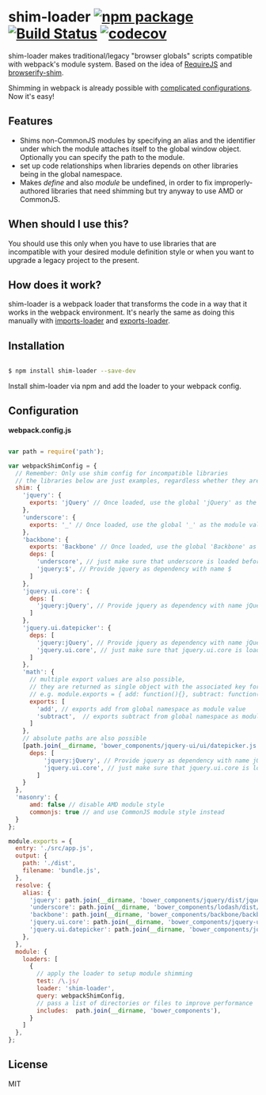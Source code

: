 # shim-loader [![npm package][npm-badge]][npm] [![Build Status][build-badge]][build] [![codecov][codecov-badge]][codecov]

shim-loader makes traditional/legacy "browser globals" scripts compatible with webpack's module system. Based on the idea of [RequireJS](http://requirejs.org/docs/api.html#config-shim) and [browserify-shim](https://github.com/thlorenz/browserify-shim).

Shimming in webpack is already possible with [complicated configurations](https://github.com/webpack/docs/wiki/shimming-modules). Now it's easy!


## Features

  - Shims non-CommonJS modules by specifying an alias and the identifier under which the module attaches itself to the global window object. Optionally you can specify the path to the module.
  - set up code relationships when libraries depends on other libraries being in the global namespace.
  - Makes *define* and also *module* be undefined, in order to fix improperly-authored libraries that need shimming but try anyway to use AMD or CommonJS.

## When should I use this?
You should use this only when you have to use libraries that are incompatible with your desired module definition style or when you want to upgrade a legacy project to the present.

## How does it work?
shim-loader is a webpack loader that transforms the code in a way that it works in the webpack environment. It's nearly the same as doing this manually with [imports-loader](https://github.com/webpack/imports-loader) and [exports-loader](https://github.com/webpack/exports-loader).

## Installation

```bash

$ npm install shim-loader --save-dev

```
Install shim-loader via npm and add the loader to your webpack config.


## Configuration


**webpack.config.js**
```javascript

var path = require('path');

var webpackShimConfig = {
  // Remember: Only use shim config for incompatible libraries
  // the libraries below are just examples, regardless whether they are compatible or not
  shim: {
    'jquery': {
      exports: 'jQuery' // Once loaded, use the global 'jQuery' as the module value.
    },
    'underscore': {
      exports: '_' // Once loaded, use the global '_' as the module value.
    },
    'backbone': {
      exports: 'Backbone' // Once loaded, use the global 'Backbone' as the module value.
      deps: [
        'underscore', // just make sure that underscore is loaded before (uses it's global value)
        'jquery:$', // Provide jquery as dependency with name $
      ]
    },
    'jquery.ui.core': {
      deps: [
        'jquery:jQuery', // Provide jquery as dependency with name jQuery
      ]
    },
    'jquery.ui.datepicker': {
      deps: [
        'jquery:jQuery', // Provide jquery as dependency with name jQuery
        'jquery.ui.core', // just make sure that jquery.ui.core is loaded before
      ]
    },
    'math': {
      // multiple export values are also possible,
      // they are returned as single object with the associated key for each value
      // e.g. module.exports = { add: function(){}, subtract: function(){} };
      exports: [
        'add', // exports add from global namespace as module value
        'subtract',  // exports subtract from global namespace as module value
      ]
    },
    // absolute paths are also possible
    [path.join(__dirname, 'bower_components/jquery-ui/ui/datepicker.js')]: {
      deps: [
          'jquery:jQuery', // Provide jquery as dependency with name jQuery
          'jquery.ui.core', // just make sure that jquery.ui.core is loaded before
        ]
    }
  },
  'masonry': {
      amd: false // disable AMD module style
      commonjs: true // and use CommonJS module style instead
  }
};

module.exports = {
  entry: './src/app.js',
  output: {
    path: './dist',
    filename: 'bundle.js',
  },
  resolve: {
    alias: {
      'jquery': path.join(__dirname, 'bower_components/jquery/dist/jquery.js'),
      'underscore': path.join(__dirname, 'bower_components/lodash/dist/lodash.underscore.js'),
      'backbone': path.join(__dirname, 'bower_components/backbone/backbone.js'),
      'jquery.ui.core': path.join(__dirname, 'bower_components/jquery-ui/ui/core.js'),
      'jquery.ui.datepicker': path.join(__dirname, 'bower_components/jquery-ui/ui/datepicker.js'),
    },
  },
  module: {
    loaders: [
      {
        // apply the loader to setup module shimming
        test: /\.js/
        loader: 'shim-loader',
        query: webpackShimConfig,
        // pass a list of directories or files to improve performance
        includes:  path.join(__dirname, 'bower_components'),
      }
    ]
  },
};

```

## License

MIT


[npm-badge]: https://img.shields.io/npm/v/shim-loader.svg?style=flat-square
[npm]: https://www.npmjs.org/package/shim-loader
[build-badge]:https://travis-ci.org/zinserjan/shim-loader.svg?branch=master
[build]: https://travis-ci.org/zinserjan/shim-loader
[codecov-badge]:https://codecov.io/gh/zinserjan/shim-loader/branch/master/graph/badge.svg
[codecov]: https://codecov.io/gh/zinserjan/shim-loader
